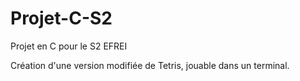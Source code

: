 # Projet-C-S2

Projet en C pour le S2 EFREI

Création d'une version modifiée de Tetris, jouable dans un terminal.